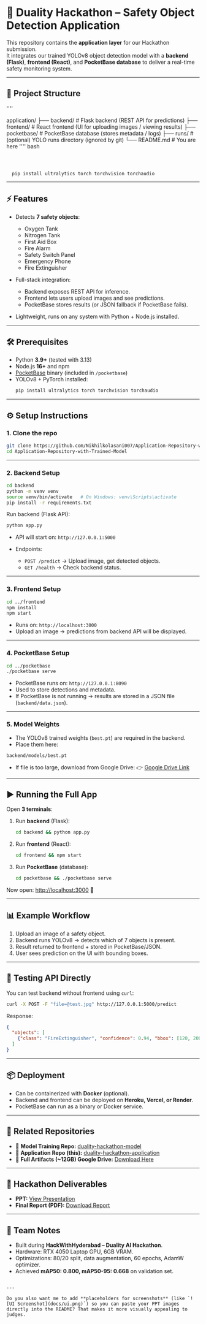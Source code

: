 # 🚀 Duality Hackathon – Safety Object Detection Application

This repository contains the **application layer** for our Hackathon submission.  
It integrates our trained YOLOv8 object detection model with a **backend (Flask)**, **frontend (React)**, and **PocketBase database** to deliver a real-time safety monitoring system.

---

## 📂 Project Structure
''''

application/
├── backend/         # Flask backend (REST API for predictions)
├── frontend/        # React frontend (UI for uploading images / viewing results)
├── pocketbase/      # PocketBase database (stores metadata / logs)
├── runs/            # (optional) YOLO runs directory (ignored by git)
└── README.md        # You are here
''''
bash
````



  pip install ultralytics torch torchvision torchaudio
````

---

## ⚡ Features

- Detects **7 safety objects**:
  - Oxygen Tank  
  - Nitrogen Tank  
  - First Aid Box  
  - Fire Alarm  
  - Safety Switch Panel  
  - Emergency Phone  
  - Fire Extinguisher  

- Full-stack integration:
  - Backend exposes REST API for inference.
  - Frontend lets users upload images and see predictions.
  - PocketBase stores results (or JSON fallback if PocketBase fails).

- Lightweight, runs on any system with Python + Node.js installed.

---

## 🛠️ Prerequisites

- Python **3.9+** (tested with 3.13)  
- Node.js **16+** and npm  
- [PocketBase](https://pocketbase.io/) binary (included in `/pocketbase`)  
- YOLOv8 + PyTorch installed:  
  ```bash
  pip install ultralytics torch torchvision torchaudio
---

## ⚙️ Setup Instructions

### 1. Clone the repo

```bash
git clone https://github.com/Nikhilkolasani007/Application-Repository-with-Trained-Model.git
cd Application-Repository-with-Trained-Model
```

---

### 2. Backend Setup

```bash
cd backend
python -m venv venv
source venv/bin/activate   # On Windows: venv\Scripts\activate
pip install -r requirements.txt
```

Run backend (Flask API):

```bash
python app.py
```

* API will start on: `http://127.0.0.1:5000`
* Endpoints:

  * `POST /predict` → Upload image, get detected objects.
  * `GET /health` → Check backend status.

---

### 3. Frontend Setup

```bash
cd ../frontend
npm install
npm start
```

* Runs on: `http://localhost:3000`
* Upload an image → predictions from backend API will be displayed.

---

### 4. PocketBase Setup

```bash
cd ../pocketbase
./pocketbase serve
```

* PocketBase runs on: `http://127.0.0.1:8090`
* Used to store detections and metadata.
* If PocketBase is not running → results are stored in a JSON file (`backend/data.json`).

---

### 5. Model Weights

* The YOLOv8 trained weights (`best.pt`) are required in the backend.
* Place them here:

```
backend/models/best.pt
```

* If file is too large, download from Google Drive:
  👉 [Google Drive Link](https://drive.google.com/yourlink)

---

## ▶️ Running the Full App

Open **3 terminals**:

1. Run **backend** (Flask):

   ```bash
   cd backend && python app.py
   ```

2. Run **frontend** (React):

   ```bash
   cd frontend && npm start
   ```

3. Run **PocketBase** (database):

   ```bash
   cd pocketbase && ./pocketbase serve
   ```

Now open: [http://localhost:3000](http://localhost:3000) 🎉

---

## 📊 Example Workflow

1. Upload an image of a safety object.
2. Backend runs YOLOv8 → detects which of 7 objects is present.
3. Result returned to frontend + stored in PocketBase/JSON.
4. User sees prediction on the UI with bounding boxes.

---

## 🧪 Testing API Directly

You can test backend without frontend using `curl`:

```bash
curl -X POST -F "file=@test.jpg" http://127.0.0.1:5000/predict
```

Response:

```json
{
  "objects": [
    {"class": "FireExtinguisher", "confidence": 0.94, "bbox": [120, 200, 80, 150]}
  ]
}
```

---

## 📦 Deployment

* Can be containerized with **Docker** (optional).
* Backend and frontend can be deployed on **Heroku, Vercel, or Render**.
* PocketBase can run as a binary or Docker service.

---

## 📎 Related Repositories

* 🔗 **Model Training Repo:** [duality-hackathon-model](https://github.com/YOUR_USERNAME/duality-hackathon-model)
* 🔗 **Application Repo (this):** [duality-hackathon-application](https://github.com/YOUR_USERNAME/duality-hackathon-application)
* 🔗 **Full Artifacts (\~12GB) Google Drive:** [Download Here](https://drive.google.com/yourlink)

---

## 📄 Hackathon Deliverables

* **PPT:** [View Presentation](https://drive.google.com/yourlink)
* **Final Report (PDF):** [Download Report](https://drive.google.com/yourlink)

---

## 🙌 Team Notes

* Built during **HackWithHyderabad – Duality AI Hackathon**.
* Hardware: RTX 4050 Laptop GPU, 6GB VRAM.
* Optimizations: 80/20 split, data augmentation, 60 epochs, AdamW optimizer.
* Achieved **mAP50: 0.800, mAP50-95: 0.668** on validation set.

```

---

Do you also want me to add **placeholders for screenshots** (like `![UI Screenshot](docs/ui.png)`) so you can paste your PPT images directly into the README? That makes it more visually appealing to judges.
```
